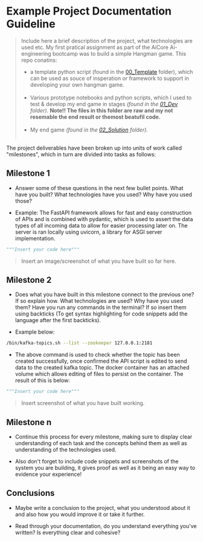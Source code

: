 # Example Project Documentation Guideline

> Include here a brief description of the project, what technologies are used etc.
My first pratical assignment as part of the AiCore Ai-engineering bootcamp was to build a simple Hangman game. This repo conatins:
> * a template python script (found in the [00_Template](./00_Template) folder), which can be used as souce of insperation or framework to support in developing your own hangman game.<br><br>
> * Various prototype notebooks and python scripts, which I used to test & develop my end game in stages <i>(found in the [01_Dev](./01_Dev) folder). </i><b>Note!! The files in this folder are raw and my not resemable the end result or themost beatufil code.</b><br><br>
> * My end game <i>(found in the [02_Solution](./02_Solution) folder).</i><br><br>


The project deliverables have been broken up into units of work called "milestones", which in turn are divided into tasks as follows:<br>
 
## Milestone 1

- Answer some of these questions in the next few bullet points. What have you built? What technologies have you used? Why have you used those?

- Example: The FastAPI framework allows for fast and easy construction of APIs and is combined with pydantic, which is used to assert the data types of all incoming data to allow for easier processing later on. The server is ran locally using uvicorn, a library for ASGI server implementation.
  
```python
"""Insert your code here"""
```

> Insert an image/screenshot of what you have built so far here.

## Milestone 2

- Does what you have built in this milestone connect to the previous one? If so explain how. What technologies are used? Why have you used them? Have you run any commands in the terminal? If so insert them using backticks (To get syntax highlighting for code snippets add the language after the first backticks).

- Example below:

```bash
/bin/kafka-topics.sh --list --zookeeper 127.0.0.1:2181
```

- The above command is used to check whether the topic has been created successfully, once confirmed the API script is edited to send data to the created kafka topic. The docker container has an attached volume which allows editing of files to persist on the container. The result of this is below:

```python
"""Insert your code here"""
```

> Insert screenshot of what you have built working.

## Milestone n

- Continue this process for every milestone, making sure to display clear understanding of each task and the concepts behind them as well as understanding of the technologies used.

- Also don't forget to include code snippets and screenshots of the system you are building, it gives proof as well as it being an easy way to evidence your experience!

## Conclusions

- Maybe write a conclusion to the project, what you understood about it and also how you would improve it or take it further.

- Read through your documentation, do you understand everything you've written? Is everything clear and cohesive?
